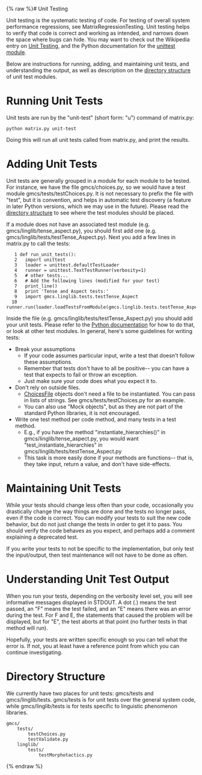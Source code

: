 {% raw %}# Unit Testing

Unit testing is the systematic testing of code. For testing of overall
system performance regressions, see
MatrixRegressionTesting. Unit testing helps
to verify that code is correct and working as intended, and narrows down
the space where bugs can hide. You may want to check out the Wikipedia
entry on [Unit Testing](http://en.wikipedia.org/wiki/Unit_testing), and
the Python documentation for the [unittest
module](http://docs.python.org/library/unittest.html).

Below are instructions for
running,
adding, and
maintaining unit tests, and
understanding the output,
as well as description on the [directory
structure]() of unit test
modules.

# Running Unit Tests

Unit tests are run by the "unit-test" (short form: "u") command of
matrix.py:

    python matrix.py unit-test

Doing this will run all unit tests called from matrix.py, and print the
results.

# Adding Unit Tests

Unit tests are generally grouped in a module for each module to be
tested. For instance, we have the file gmcs/choices.py, so we would have
a test module gmcs/tests/testChoices.py. It is not necessary to prefix
the file with "test", but it is convention, and helps in automatic test
discovery (a feature in later Python versions, which we may use in the
future). Please read the [directory
structure]() to see where the
test modules should be placed.

If a module does not have an associated test module (e.g.
gmcs/linglib/tense\_aspect.py), you should first add one (e.g.
gmcs/linglib/tests/testTense\_Aspect.py). Next you add a few lines in
matrix.py to call the tests:

```
   1 def run_unit_tests():
   2   import unittest
   3   loader = unittest.defaultTestLoader
   4   runner = unittest.TextTestRunner(verbosity=1)
   5   # other tests...
   6   # Add the following lines (modified for your test)
   7   print_line()
   8   print 'Tense and Aspect tests:'
   9   import gmcs.linglib.tests.testTense_Aspect
  10   runner.run(loader.loadTestsFromModule(gmcs.linglib.tests.testTense_Aspect))
```

Inside the file (e.g. gmcs/linglib/tests/testTense\_Aspect.py) you
should add your unit tests. Please refer to the [Python
documentation](http://docs.python.org/library/unittest.html) for how to
do that, or look at other test modules. In general, here's some
guidelines for writing tests:

- Break your assumptions
  - If your code assumes particular input, write a test that doesn't
follow these assumptions.
  - Remember that tests don't have to all be positive-- you can have
a test that expects to fail or throw an exception.
  - Just make sure your code does what you expect it to.
- Don't rely on outside files.
  - [ChoicesFile](/ChoicesFile) objects don't need a file to be
instantiated. You can pass in lists of strings. See
gmcs/tests/testChoices.py for an example.
  - You can also use "Mock objects", but as they are not part of the
standard Python libraries, it is not encouraged.
- Write one test method per code method, and many tests in a test
method.
  - E.g., if you have the method "instantiate\_hierarchies()" in
gmcs/linglib/tense\_aspect.py, you would want
"test\_instantiate\_hierarchies" in
gmcs/linglib/tests/testTense\_Aspect.py
  - This task is more easily done if your methods are functions--
that is, they take input, return a value, and don't have
side-effects.

# Maintaining Unit Tests

While your tests should change less often than your code, occasionally
you drastically change the way things are done and the tests no longer
pass, even if the code is correct. You can modify your tests to suit the
new code behavior, but do not just change the tests in order to get it
to pass. You should verify the code behaves as you expect, and perhaps
add a comment explaining a deprecated test.

If you write your tests to not be specific to the implementation, but
only test the input/output, then test maintenance will not have to be
done as often.

# Understanding Unit Test Output

When you run your tests, depending on the verbosity level set, you will
see informative messages displayed in STDOUT. A dot (.) means the test
passed, an "F" means the test failed, and an "E" means there was an
error during the test. For F and E, the statements that caused the
problem will be displayed, but for "E", the test aborts at that point
(no further tests in that method will run).

Hopefully, your tests are written specific enough so you can tell what
the error is. If not, you at least have a reference point from which you
can continue investigating.

# Directory Structure

We currently have two places for unit tests: gmcs/tests and
gmcs/linglib/tests. gmcs/tests is for unit tests over the general system
code, while gmcs/linglib/tests is for tests specific to linguistic
phenomenon libraries.

    gmcs/
        tests/
            testChoices.py
            testValidate.py
        linglib/
            tests/
                testMorphotactics.py
<update date omitted for speed>{% endraw %}